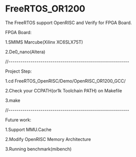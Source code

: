 FreeRTOS_OR1200
===============
The FreeRTOS support OpenRISC and Verify for FPGA Board.

FPGA Board:

1.SMIMS Marcube(Xilinx XC6SLX75T)

2.De0_nano(Altera)

//------------------------------------------------------------

Project Step:

1.cd FreeRTOS_OpenRISC/Demo/OpenRISC_OR1200_GCC/

2.Check your CCPATH(or1k Toolchain PATH) on Makefile

3.make


//------------------------------------------------------------

Future work:

1.Support MMU.Cache

2.Modify OpenRISC Memory Architecture

3.Running benchmark(mibench)
